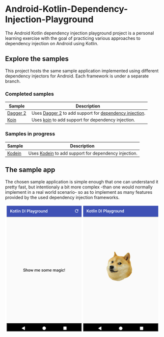 # Android-Kotlin-Dependency-Injection-Playground

The Android Kotlin dependency injection playground project is a personal learning exercise with the goal of practicing various approaches to dependency injection on Android using Kotlin.


## Explore the samples

This project hosts the same sample application implemented using different dependency injectors for Android. Each framework is under a separate branch.

### Completed samples

| Sample | Description |
| ------------- | ------------- |
| [Dagger 2](https://github.com/husaynhakeem/Android-Kotlin-Dependency-Injection-Playground/tree/dagger2) | Uses [Dagger 2](https://google.github.io/dagger/) to add support for [dependency injection](https://en.wikipedia.org/wiki/Dependency_injection). |
| [Koin](https://github.com/husaynhakeem/Android-Kotlin-Dependency-Injection-Playground/tree/koin) | Uses [koin](https://github.com/Ekito/koin) to add support for dependency injection. |

### Samples in progress

| Sample | Description |
| ------------- | ------------- |
| [Kodein](https://github.com/husaynhakeem/Android-Kotlin-Dependency-Injection-Playground/tree/kodein) | Uses [Kodein](https://github.com/SalomonBrys/Kodein) to add support for dependency injection. |


## The sample app

The chosen sample application is simple enough that one can understand it pretty fast, but intentionaly a bit more complex -than one would normally implement in a real world scenario- so as to implement as many features provided by the used dependency injection frameworks.

<img src="https://github.com/husaynhakeem/Android-Kotlin-Dependency-Injection-Playground/blob/master/app/images/android_kotlin_di_playground_screens.png" alt="Android Kotlin DI playground screens">
